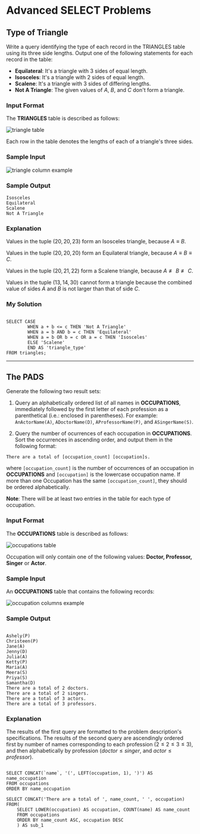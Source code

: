 # Advanced SELECT Problems

## Type of Triangle

Write a query identifying the type of each record in the TRIANGLES table using its three side lengths. Output one of the following statements for each record in the table:

* **Equilateral**: It's a triangle with $3$ sides of equal length.
* **Isosceles**: It's a triangle with $2$ sides of equal length.
* **Scalene**: It's a triangle with $3$ sides of differing lengths.
* **Not A Triangle**: The given values of $A$, $B$, and $C$ don't form a triangle.

### Input Format

The **TRIANGLES** table is described as follows:

![triangle table](https://s3.amazonaws.com/hr-challenge-images/12887/1443815629-ac2a843fb7-1.png "Triangle Table")

Each row in the table denotes the lengths of each of a triangle's three sides.

### Sample Input

![triangle column example](https://s3.amazonaws.com/hr-challenge-images/12887/1443815827-cbfc1ca12b-2.png "Triangle column example")

### Sample Output

```
Isosceles
Equilateral
Scalene
Not A Triangle
```

### Explanation

Values in the tuple $(20,20,23)$ form an Isosceles triangle, because $A \equiv B$.

Values in the tuple $(20,20,20)$ form an Equilateral triangle, because $A \equiv B \equiv C$. 

Values in the tuple $(20,21,22)$ form a Scalene triangle, because $A \not\equiv B \not\equiv C$.

Values in the tuple $(13,14,30)$ cannot form a triangle because the combined value of sides $A$ and $B$ is not larger than that of side $C$.

### My Solution

```mysql

SELECT CASE 
        WHEN a + b <= c THEN 'Not A Triangle'
        WHEN a = b AND b = c THEN 'Equilateral'
        WHEN a = b OR b = c OR a = c THEN 'Isosceles'
        ELSE 'Scalene'
        END AS 'triangle_type'
FROM triangles;

```

---

## The PADS

Generate the following two result sets:

1. Query an alphabetically ordered list of all names in **OCCUPATIONS**, immediately followed by the first letter of each profession as a parenthetical (i.e.: enclosed in parentheses). For example: `AnActorName(A)`, `ADoctorName(D)`, `AProfessorName(P)`, and `ASingerName(S)`.

2. Query the number of ocurrences of each occupation in **OCCUPATIONS**. Sort the occurrences in ascending order, and output them in the following format:

`There are a total of [occupation_count] [occupation]s.`

where `[occupation_count]` is the number of occurrences of an occupation in **OCCUPATIONS** and `[occupation]` is the lowercase occupation name. If more than one Occupation has the same `[occupation_count]`, they should be ordered alphabetically.

**Note**: There will be at least two entries in the table for each type of occupation.

### Input Format

The **OCCUPATIONS** table is described as follows:

![occupations table](https://s3.amazonaws.com/hr-challenge-images/12889/1443816414-2a465532e7-1.png 'occupations table')

Occupation will only contain one of the following values: **Doctor, Professor, Singer** or **Actor**.

### Sample Input

An **OCCUPATIONS** table that contains the following records:

![occupation columns example](https://s3.amazonaws.com/hr-challenge-images/12889/1443816608-0b4d01d157-2.png 'occupation columns example')

### Sample Output

```

Ashely(P)
Christeen(P)
Jane(A)
Jenny(D)
Julia(A)
Ketty(P)
Maria(A)
Meera(S)
Priya(S)
Samantha(D)
There are a total of 2 doctors.
There are a total of 2 singers.
There are a total of 3 actors.
There are a total of 3 professors.

```

### Explanation

The results of the first query are formatted to the problem description's specifications.
The results of the second query are ascendingly ordered first by number of names corresponding to each profession $(2 \leq 2 \leq 3 \leq 3)$, and then alphabetically by profession $(doctor \leq singer$, and $actor \leq professor)$.

```mysql

SELECT CONCAT(`name`, '(', LEFT(occupation, 1), ')') AS name_occupation
FROM occupations
ORDER BY name_occupation

SELECT CONCAT('There are a total of ', name_count, ' ', occupation)
FROM(
    SELECT LOWER(occupation) AS occupation, COUNT(name) AS name_count
    FROM occupations
    ORDER BY name_count ASC, occupation DESC
    ) AS sub_1

```